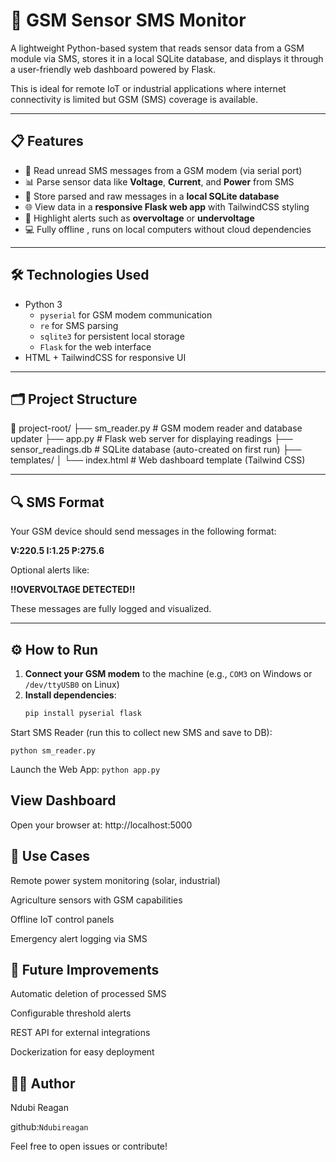# 📡 GSM Sensor SMS Monitor

A lightweight Python-based system that reads sensor data from a GSM module via SMS, stores it in a local SQLite database, and displays it through a user-friendly web dashboard powered by Flask.

This is ideal for remote IoT or industrial applications where internet connectivity is limited but GSM (SMS) coverage is available.

---

## 📋 Features

- 📨 Read unread SMS messages from a GSM modem (via serial port)
- 📊 Parse sensor data like **Voltage**, **Current**, and **Power** from SMS
- 🧠 Store parsed and raw messages in a **local SQLite database**
- 🌐 View data in a **responsive Flask web app** with TailwindCSS styling
- 🚨 Highlight alerts such as **overvoltage** or **undervoltage**
- 💻 Fully offline , runs on local computers without cloud dependencies

---

## 🛠 Technologies Used

- Python 3
  - `pyserial` for GSM modem communication
  - `re` for SMS parsing
  - `sqlite3` for persistent local storage
  - `Flask` for the web interface
- HTML + TailwindCSS for responsive UI

---

## 🗂 Project Structure

📁 project-root/
├── sm_reader.py # GSM modem reader and database updater
├── app.py # Flask web server for displaying readings
├── sensor_readings.db # SQLite database (auto-created on first run)
├── templates/
│ └── index.html # Web dashboard template (Tailwind CSS)


---

## 🔍 SMS Format

Your GSM device should send messages in the following format:

**V:220.5 I:1.25 P:275.6**

Optional alerts like:

**!!OVERVOLTAGE DETECTED!!**

These messages are fully logged and visualized.

---

## ⚙️ How to Run

1. **Connect your GSM modem** to the machine (e.g., `COM3` on Windows or `/dev/ttyUSB0` on Linux)
2. **Install dependencies**:
   ```bash
   pip install pyserial flask
   
Start SMS Reader (run this to collect new SMS and save to DB):

  `python sm_reader.py`


Launch the Web App:
   ``python app.py``

## View Dashboard
Open your browser at:
http://localhost:5000

## 📌 Use Cases
Remote power system monitoring (solar, industrial)

Agriculture sensors with GSM capabilities

Offline IoT control panels

Emergency alert logging via SMS

## 🧱 Future Improvements
Automatic deletion of processed SMS

Configurable threshold alerts

REST API for external integrations

Dockerization for easy deployment

## 🧑‍💻 Author
Ndubi Reagan


github:`Ndubireagan`

Feel free to open issues or contribute!

